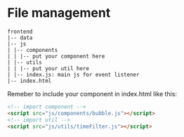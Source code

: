 # File management

```
frontend
|-- data
|-- js
| |-- components
| | |-- put your component here
| |-- utils
| | |-- put your util here
| |-- index.js: main js for event listener
|-- index.html
```

Remeber to include your component in index.html like this:<br>

```html
<!-- import component -->
<script src="js/components/bubble.js"></script>
<!-- import util -->
<script src="js/utils/timeFilter.js"></script>
```
